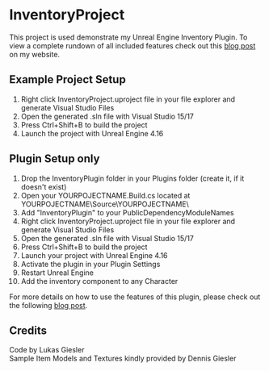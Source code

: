 # InventoryProject
This project is used demonstrate my Unreal Engine Inventory Plugin. To view a complete rundown of all included features check out this [blog post](http://lukasgiesler.com/unreal-engine-inventory-plugin/) on my website.

## Example Project Setup
1. Right click InventoryProject.uproject file in your file explorer and generate Visual Studio Files
2. Open the generated .sln file with Visual Studio 15/17
3. Press Ctrl+Shift+B to build the project
4. Launch the project with Unreal Engine 4.16

## Plugin Setup only
1. Drop the InventoryPlugin folder in your Plugins folder (create it, if it doesn't exist)
2. Open your YOURPOJECTNAME.Build.cs located at YOURPOJECTNAME\Source\YOURPOJECTNAME\
3. Add "InventoryPlugin" to your PublicDependencyModuleNames
4. Right click InventoryProject.uproject file in your file explorer and generate Visual Studio Files
5. Open the generated .sln file with Visual Studio 15/17
6. Press Ctrl+Shift+B to build the project
7. Launch your project with Unreal Engine 4.16
8. Activate the plugin in your Plugin Settings
9. Restart Unreal Engine
10. Add the inventory component to any Character

For more details on how to use the features of this plugin, please check out the following [blog post](http://lukasgiesler.com/unreal-engine-inventory-plugin/).

## Credits
Code by Lukas Giesler  
Sample Item Models and Textures kindly provided by Dennis Giesler
